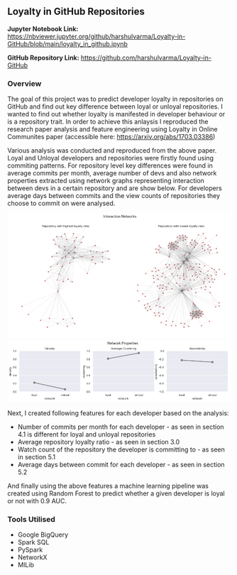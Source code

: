## Loyalty in GitHub Repositories 

**Jupyter Notebook Link:** <https://nbviewer.jupyter.org/github/harshulvarma/Loyalty-in-GitHub/blob/main/loyalty_in_github.ipynb>

**GitHub Repository Link:** <https://github.com/harshulvarma/Loyalty-in-GitHub>

### Overview

The goal of this project was to predict developer loyalty in repositories on GitHub and find out key difference between loyal or unloyal repositories. I wanted to find out whether loyalty is manifested in developer behaviour or is a repository trait. In order to achieve this anlaysis I reproduced the research paper analysis and feature engineering using Loyalty in Online Communites paper (accessible here: <https://arxiv.org/abs/1703.03386>)

Various analysis was conducted and reproduced from the above paper. Loyal and Unloyal developers and repositories were firstly found using commiting patterns. For repository level key differences were found in average commits per month, average number of devs and also network properties extracted using network graphs representing interaction between devs in a certain repository and are show below. For developers average days between commits and the view counts of repositories they choose to commit on were analysed.

<img src="images/loyal.png?raw=true"/>
<img src="images/loyal2.png?raw=true"/>

Next, I created following features for each developer based on the analysis:
- Number of commits per month for each developer - as seen in section 4.1 is different for loyal and unloyal repositories
- Average repository loyalty ratio - as seen in section 3.0
- Watch count of the repository the developer is committing to - as seen in section 5.1
- Average days between commit for each developer - as seen in section 5.2

And finally using the above features a machine learning pipeline was created using Random Forest to predict whether a given developer is loyal or not with 0.9 AUC.

### Tools Utilised
- Google BigQuery
- Spark SQL
- PySpark
- NetworkX
- MlLib
